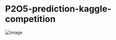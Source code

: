 # P2O5-prediction-kaggle-competition

![image](https://user-images.githubusercontent.com/56879680/197402728-2341bec1-eb6f-45c9-b42d-4e932f769ec8.png)
